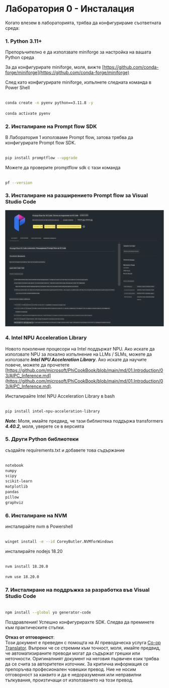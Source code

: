<!--
CO_OP_TRANSLATOR_METADATA:
{
  "original_hash": "a4ef39027902e82f2c33d568d2a2259a",
  "translation_date": "2025-07-17T03:52:45+00:00",
  "source_file": "md/02.Application/02.Code/Phi3/VSCodeExt/HOL/AIPC/01.Installations.md",
  "language_code": "bg"
}
-->
# **Лаборатория 0 - Инсталация**

Когато влезем в лабораторията, трябва да конфигурираме съответната среда:


### **1. Python 3.11+**

Препоръчително е да използвате miniforge за настройка на вашата Python среда

За да конфигурирате miniforge, моля, вижте [https://github.com/conda-forge/miniforge](https://github.com/conda-forge/miniforge)

След като конфигурирате miniforge, изпълнете следната команда в Power Shell

```bash

conda create -n pyenv python==3.11.8 -y

conda activate pyenv

```


### **2. Инсталиране на Prompt flow SDK**

В Лаборатория 1 използваме Prompt flow, затова трябва да конфигурирате Prompt flow SDK.

```bash

pip install promptflow --upgrade

```

Можете да проверите promptflow sdk с тази команда


```bash

pf --version

```

### **3. Инсталиране на разширението Prompt flow за Visual Studio Code**

![pf](../../../../../../../../../translated_images/pf_ext.8cf76b5846e9b8562b0dd276004237b3ff3797066b9f912d39c0ae6c88b35878.bg.png)


### **4. Intel NPU Acceleration Library**

Новото поколение процесори на Intel поддържат NPU. Ако искате да използвате NPU за локално изпълнение на LLMs / SLMs, можете да използвате ***Intel NPU Acceleration Library***. Ако искате да научите повече, можете да прочетете [https://github.com/microsoft/PhiCookBook/blob/main/md/01.Introduction/03/AIPC_Inference.md](https://github.com/microsoft/PhiCookBook/blob/main/md/01.Introduction/03/AIPC_Inference.md).

Инсталирайте Intel NPU Acceleration Library в bash


```bash

pip install intel-npu-acceleration-library

```

***Note***: Моля, имайте предвид, че тази библиотека поддържа transformers ***4.40.2***, моля, уверете се в версията


### **5. Други Python библиотеки**


създайте requirements.txt и добавете това съдържание

```txt

notebook
numpy 
scipy 
scikit-learn 
matplotlib 
pandas 
pillow 
graphviz

```


### **6. Инсталиране на NVM**

инсталирайте nvm в Powershell


```bash

winget install -e --id CoreyButler.NVMforWindows

```

инсталирайте nodejs 18.20


```bash

nvm install 18.20.0

nvm use 18.20.0

```

### **7. Инсталиране на поддръжка за разработка във Visual Studio Code**


```bash

npm install --global yo generator-code

```

Поздравления! Успешно конфигурирахте SDK. Следва да преминете към практическите стъпки.

**Отказ от отговорност**:  
Този документ е преведен с помощта на AI преводаческа услуга [Co-op Translator](https://github.com/Azure/co-op-translator). Въпреки че се стремим към точност, моля, имайте предвид, че автоматизираните преводи могат да съдържат грешки или неточности. Оригиналният документ на неговия първичен език трябва да се счита за авторитетен източник. За критична информация се препоръчва професионален човешки превод. Ние не носим отговорност за каквито и да е недоразумения или неправилни тълкувания, произтичащи от използването на този превод.